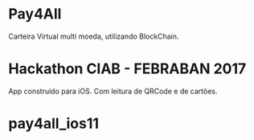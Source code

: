 # Pay4All
Carteira Virtual multi moeda, utilizando BlockChain.
# Hackathon CIAB - FEBRABAN 2017
App construído para iOS. Com leitura de QRCode e de cartões.
# pay4all_ios11
